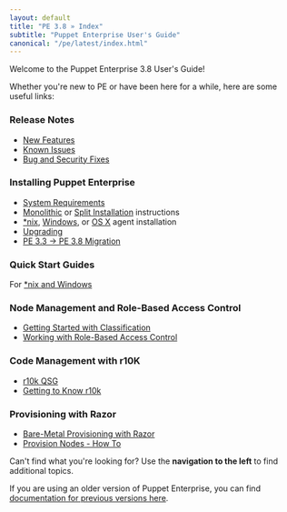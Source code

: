 ```yaml
---
layout: default
title: "PE 3.8 » Index"
subtitle: "Puppet Enterprise User's Guide"
canonical: "/pe/latest/index.html"
---
```


Welcome to the Puppet Enterprise 3.8 User's Guide!

Whether you're new to PE or have been here for a while, here are some useful links:

### Release Notes

* [New Features](./release_notes.html)
* [Known Issues](./release_notes_known_issues.html)
* [Bug and Security Fixes](./release_notes_security.html)

### Installing Puppet Enterprise

* [System Requirements](./install_system_requirements.html)
* [Monolithic](./install_pe_mono.html) or [Split Installation](./install_pe_split.html) instructions
* [*nix](./install_agents.html), [Windows](./install_windows.html), or [OS X](./install_osx.html) agent installation 
* [Upgrading](./install_upgrading)
* [PE 3.3 -> PE 3.8 Migration](./install_upgrade_migration_tool.html)

### Quick Start Guides

For [*nix and Windows](./quick_start.html)

### Node Management and Role-Based Access Control

* [Getting Started with Classification](./console_classes_groups_getting_started.html)
* [Working with Role-Based Access Control](./rbac_intro.html)


### Code Management with r10K

* [r10k QSG](./quick_start_r10k.html)
* [Getting to Know r10k](./r10k.html)

### Provisioning with Razor

* [Bare-Metal Provisioning with Razor](./razor_intro.html)
* [Provision Nodes - How To](./razor_using.html)

Can't find what you're looking for? Use the **navigation to the left** to find additional topics.

If you are using an older version of Puppet Enterprise, you can find [documentation for previous versions here](/pe/index.html).